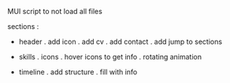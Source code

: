 MUI script to not load all files

sections : 
- header
    . add icon
    . add cv
    . add contact
    . add jump to sections

- skills
    . icons 
    . hover icons to get info
    . rotating animation
- timeline
    . add structure
    . fill with info 

